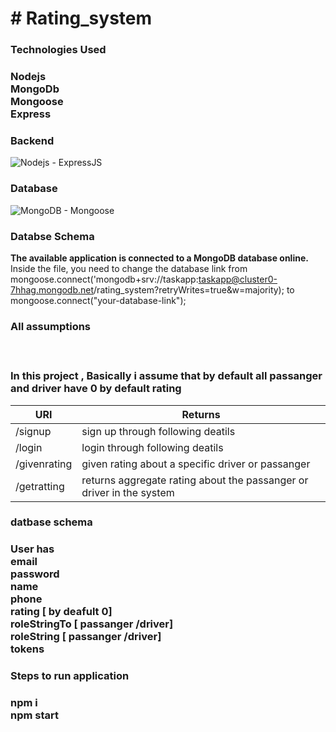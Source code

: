 <h1># Rating_system</h1>

<h3>Technologies Used <h3/> 
   Nodejs <br>
   MongoDb <br>
   Mongoose <br>
   Express <br>

    
 ### Backend
![Nodejs - ExpressJS](https://github.com/margiki/NHS-nodejs-webapp/blob/master/github_readme_photos/backend.jpg)
 ### Database
![MongoDB - Mongoose](https://github.com/margiki/NHS-nodejs-webapp/blob/master/github_readme_photos/database.jpg)
 ### Databse Schema

**The available application is connected to a MongoDB database online.**
  Inside the file, you need to change the database link from
  mongoose.connect('mongodb+srv://taskapp:taskapp@cluster0-7hhag.mongodb.net/rating_system?retryWrites=true&w=majority); to mongoose.connect("your-database-link");
  <h3>All assumptions<h3/><br>
  <p> In this project , Basically i assume that by default all passanger and driver have 0 by default rating <p/>
  
  URI |	Returns
----|----
/signup |	sign up through following deatils| ['email', 'password', 'name', 'phone', 'roleId', 'roleString']
/login |  login through following deatils  |  ['email', 'password']
/givenrating |	given  rating about a specific driver or passanger | ['email', 'password', 'roleString', 'rating', 'roleStringTo']
/getratting	| returns aggregate rating about the passanger or driver in the system | | ['email', 'password']


 <h3>datbase schema <h3/>
     User has <br>
      email  <br>
     password  <br>
     name <br>
     phone <br>
     rating [ by deafult 0] <br>
     roleStringTo  [ passanger /driver]  <br>
     roleString  [ passanger /driver]   <br>
     tokens <br>


<h3>Steps to run  application <h3/>
    npm i <br>
   npm start 
 

